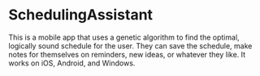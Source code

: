 # SchedulingAssistant
This is a mobile app that uses a genetic algorithm to find the optimal, logically sound schedule for the user. They can save the schedule, make notes for themselves on reminders, new ideas, or whatever they like. It works on iOS, Android, and Windows. 
